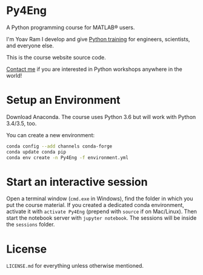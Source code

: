 # Py4Eng

A Python programming course for MATLAB® users.

I'm Yoav Ram I develop and give [Python training](http://python.yoavram.com) for engineers, scientists, and everyone else.

This is the course website source code.

[Contact me](mailto:yoav@yoavram.com) if you are interested in Python workshops anywhere in the world!

# Setup an Environment

Download Anaconda. The course uses Python 3.6 but will work with Python 3.4/3.5, too. 

You can create a new environment:

```sh
conda config --add channels conda-forge
conda update conda pip
conda env create -n Py4Eng -f environment.yml
```

# Start an interactive session

Open a terminal window (`cmd.exe` in Windows), find the folder in which you put the course material.
If you created a dedicated conda environment, activate it with `activate Py4Eng` (prepend with `source` if on Mac/Linux).
Then start the notebook server with `jupyter notebook`. The sessions will be inside the `sessions` folder.

# License

`LICENSE.md` for everything unless otherwise mentioned.
